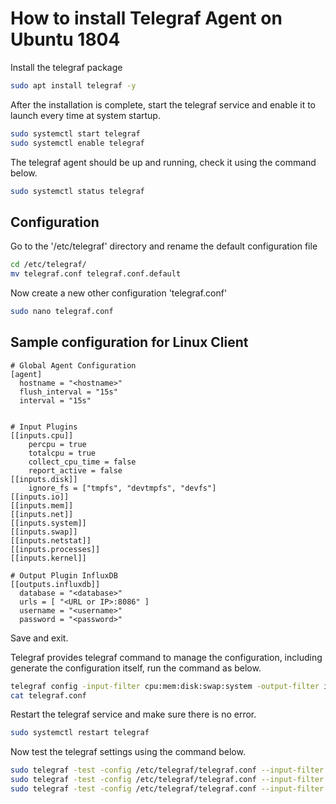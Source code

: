 # How to install Telegraf Agent on Ubuntu 1804

Install the telegraf package

```bash
sudo apt install telegraf -y
```

After the installation is complete, start the telegraf service and enable it to launch every time at system startup.

```bash
sudo systemctl start telegraf
sudo systemctl enable telegraf
```

The telegraf agent should be up and running, check it using the command below.

```bash
sudo systemctl status telegraf
```

## Configuration

Go to the '/etc/telegraf' directory and rename the default configuration file

```bash
cd /etc/telegraf/
mv telegraf.conf telegraf.conf.default
```

Now create a new other configuration 'telegraf.conf'

```bash
sudo nano telegraf.conf
```

## Sample configuration for Linux Client

```plaintext
# Global Agent Configuration
[agent]
  hostname = "<hostname>"
  flush_interval = "15s"
  interval = "15s"


# Input Plugins
[[inputs.cpu]]
    percpu = true
    totalcpu = true
    collect_cpu_time = false
    report_active = false
[[inputs.disk]]
    ignore_fs = ["tmpfs", "devtmpfs", "devfs"]
[[inputs.io]]
[[inputs.mem]]
[[inputs.net]]
[[inputs.system]]
[[inputs.swap]]
[[inputs.netstat]]
[[inputs.processes]]
[[inputs.kernel]]

# Output Plugin InfluxDB
[[outputs.influxdb]]
  database = "<database>"
  urls = [ "<URL or IP>:8086" ]
  username = "<username>"
  password = "<password>"
  ```

Save and exit.

Telegraf provides telegraf command to manage the configuration, including generate the configuration itself, run the command as below.

```bash
telegraf config -input-filter cpu:mem:disk:swap:system -output-filter influxdb > telegraf.conf
cat telegraf.conf
```

Restart the telegraf service and make sure there is no error.

```bash
sudo systemctl restart telegraf
```

Now test the telegraf settings using the command below.

```bash
sudo telegraf -test -config /etc/telegraf/telegraf.conf --input-filter cpu
sudo telegraf -test -config /etc/telegraf/telegraf.conf --input-filter net
sudo telegraf -test -config /etc/telegraf/telegraf.conf --input-filter mem
```
